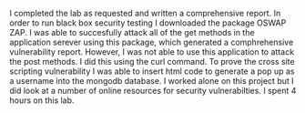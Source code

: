 
I completed the lab as requested and written a comprehensive report. 
In order to run black box security testing I downloaded the package OSWAP ZAP. 
I was able to succesfully attack all of the get methods in the application serever using this package,
which generated a comphrehensive vulnerability report. 
However, I was not able to use this application to attack the post methods. 
I did this using the curl command. To prove the cross site scripting vulnerability I was able to 
insert html code to generate a pop up as a username into the mongodb database. 
I worked alone on this project but I did look at a number of online resources for security 
vulnerabilties. 
I spent 4 hours on this lab. 